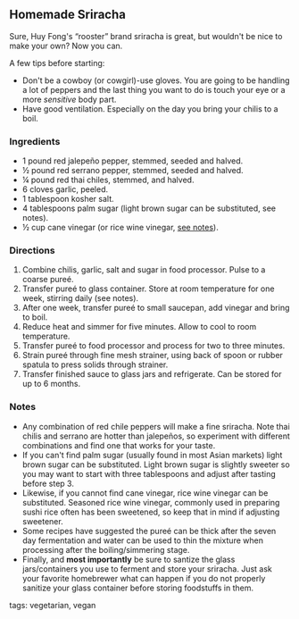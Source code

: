 ## Homemade Sriracha

Sure, Huy Fong's “rooster” brand sriracha is great, but wouldn't be nice to make your own? Now you can.

A few tips before starting:

* Don't be a cowboy (or cowgirl)-use gloves. You are going to be handling a lot of peppers and the last thing you want to do is touch your eye or a more _sensitive_ body part.
* Have good ventilation. Especially on the day you bring your chilis to a boil.


### Ingredients

* 1 pound red jalepeño pepper, stemmed, seeded and halved.
* ½ pound red serrano  pepper, stemmed, seeded and halved.
* ¼ pound red thai chiles, stemmed, and halved.
* 6 cloves garlic, peeled.
* 1 tablespoon kosher salt.
* 4 tablespoons palm sugar (light brown sugar can be substituted, see notes).
* ½ cup cane vinegar (or rice wine vinegar, [see notes](https://github.com/sinker/tacofancy/blob/master/seasonings/homemade_sriracha.md#notes)).

### Directions

1. Combine chilis, garlic, salt and sugar in food processor. Pulse to a coarse pureé.
2. Transfer pureé to glass container. Store at room temperature for one week, stirring daily (see notes).
3. After one week, transfer pureé to small saucepan, add vinegar and bring to boil.
4. Reduce heat and simmer for five minutes. Allow to cool to room temperature.
5. Transfer pureé to food processor and process for two to three minutes.
6. Strain pureé through fine mesh strainer, using back of spoon or rubber spatula to press solids through strainer.
7. Transfer finished sauce to glass jars and refrigerate. Can be stored for up to 6 months.

### Notes

* Any combination of red chile peppers will make a fine sriracha. Note thai chilis and serrano are hotter than jalepeños, so experiment with different combinations and find one that works for your taste.
* If you can't find palm sugar (usually found in most Asian markets) light brown sugar can be substituted. Light brown sugar is slightly sweeter so you may want to start with three tablespoons and adjust after tasting before step 3.
* Likewise, if you cannot find cane vinegar, rice wine vinegar can be substituted. Seasoned rice wine vinegar, commonly used in preparing sushi rice often has been sweetened, so keep that in mind if adjusting sweetener.
* Some recipes have suggested the pureé can be thick after the seven day fermentation and water can be used to thin the mixture when processing after the boiling/simmering stage.
* Finally, and **most importantly** be sure to santize the glass jars/containers you use to ferment and store your sriracha. Just ask your favorite homebrewer what can happen if you do not properly sanitize your glass container before storing foodstuffs in them.

tags: vegetarian, vegan
